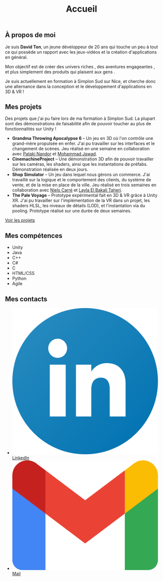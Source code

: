 ﻿---
layout: default
title: Accueil
---

<div class="card">
  <h2>À propos de moi</h2>
  <p>Je suis <strong>David Ton</strong>, un jeune développeur de 20 ans qui touche un peu à tout ce qui possède un rapport avec les jeux-vidéos et la création d'applications en général.</p>
  <p>Mon objectif est de créer des <span class="highlight">univers riches</span> , des <span class="highlight">aventures engageantes</span> , et plus simplement des <span class="highlight">produits qui plaisent aux gens</span> .</p>
  <p>Je suis actuellement en formation à <span class="highlight">Simplon Sud</span> sur Nice, et cherche donc une alternance dans la conception et le développement d'applications en <span class="highlight">3D & VR</span> !</p>
</div>

<div class="card floating">
  <h2>Mes projets</h2>
  <p>Des projets que j'ai pu faire lors de ma formation à Simplon Sud. La plupart sont des <span class="highlight">démonstrations de faisabilité</span> afin de pouvoir toucher au plus de fonctionnalités sur <span class="highlight">Unity</span> !</p>
  <ul>
    <li><strong>Grandma Throwing Apocalypse 6</strong> – Un jeu en 3D où l'on contrôle une grand-mère propulsée en enfer. J'ai pu travailler sur les interfaces et le changement de scènes. Jeu réalisé en une semaine en collaboration avec <a href="https://www.linkedin.com/in/pataki-nandor-9b809735b/">Pataki Nandor</a> et <a href="https://www.linkedin.com/in/mohammad-jawad-07ab93259/">Mohammad Jawad</a>.</li>
    <li><strong>CinemachineProject</strong> – Une démonstration 3D afin de pouvoir travailler sur les caméras, les shaders, ainsi que les instantations de préfabs. Démonstration réalisée en deux jours.</li>
    <li><strong>Shop Simulator</strong> – Un jeu dans lequel nous gérons un commerce. J'ai travaillé sur la logique et le comportement des clients, du système de vente, et de la mise en place de la ville. Jeu réalisé en trois semaines en collaboration avec <a href="https://www.linkedin.com/in/niels-carre-360907333/">Niels Carré</a> et <a href="https://www.linkedin.com/in/layla-el-bakali-taheri-59ba4435a/">Layla El Bakali Taheri</a>.</li>
    <li><strong>The Pale Voyage</strong> – Prototype expérimental fait en 3D & VR grâce à Unity XR. J'ai pu travailler sur l'implémentation de la VR dans un projet, les shaders HLSL, les niveaux de détails (LOD), et l'instantation via du pooling. Prototype réalisé sur une durée de deux semaines.</li>
  </ul>
  <a href="/projects.html" class="button">Voir les projets</a>
</div>

<div class="card floating">
  <h2>Mes compétences</h2>
  <ul>
    <li>Unity</li>
    <li>Java</li> 
    <li>C++</li> 
    <li>C#</li> 
    <li>C</li> 
    <li>HTML/CSS</li> 
    <li>Python</li> 
    <li>Agile</li> 
  </ul>
</div>

<div class="card floating">
  <h2>Mes contacts</h2>
  <ul>
    <li><img src="/assets/images/LinkedInLogo.png" class="icon"> <a href="https://www.linkedin.com/in/david-ton-448968304/">LinkedIn</a></li>
    <li><img src="/assets/images/GmailLogo.png" class="icon"><a href="mailto:davidton2434@gmail.com">Mail</a></li>
  </ul>
</div>

